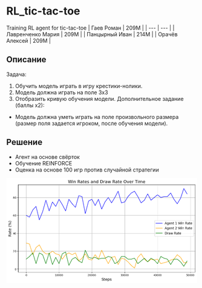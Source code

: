 # RL_tic-tac-toe
Training RL agent for tic-tac-toe
| Гаев Роман | 209М |
| --- | --- | 
| Лавренченко Мария | 209М |
| Панцырный Иван | 214М |
| Орачёв Алексей | 209М |


## Описание
Задача:
1. Обучить модель играть в игру крестики-нолики.
2. Модель должна играть на поле 3х3
3. Отобразить кривую обучения модели.
Дополнительное задание (баллы х2):
* Модель должна уметь играть на поле произвольного размера (размер поля задается игроком, после обучения модели).

## Решение
- Агент на основе свёрток
- Обучение REINFORCE
- Оценка на основе 100 игр против случайной стратегии

![График](https://github.com/Dr1MTeam/RL_tic-tac-toe/blob/main/res/output.png)
